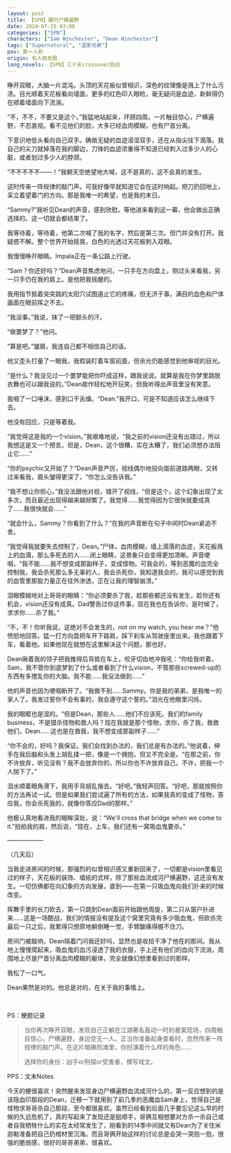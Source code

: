 ```yaml
---
layout: post
title: 【SPN】醒时尸横遍野
date: 2024-07-25 03:00
categories: ["SPN"]
characters: ["Sam Winchester", "Dean Winchester"]
tags: ["Supernatural", "温家兄弟"]
pov: 第一人称
origin: 名人朋友圈
long_novels: 【SPN】三十天crossover挑战
---
```


睁开双眼，大脑一片混沌。头顶的天花板似曾相识，深色的纹理像是溅上了什么污渍。目光顺着天花板看向墙面，更多的红色印入眼睑，毫无疑问是血迹，新鲜得仍在顺着墙面向下流淌。

“不，不不，不要又是这个。”我猛地站起来，环顾四周。一片触目惊心，尸横遍野，不忍直视。看不见他们的脸，大多已经血肉模糊，也有尸首分离。

下意识地低头看向自己双手。确凿无疑的血迹浸湿双手，还在从指尖往下滴落。我自己的尖刀就掉落在我的脚边，刀锋的血迹浓重得不知道已经刺入过多少人的心脏，或者划过多少人的脖颈。

“不不不不不——！”我朝天空绝望地大喊，这不是真的，这不会真的发生。

这时传来一阵规律的敲门声。可我好像早就知道它会在这时响起。把刀扔回地上，呆立着望着门的方向。那是我唯一的希望，也是我的末日。

“Sammy?”我听见Dean的声音，感到欣慰。等他进来看到这一幕，他会做出正确选择的。这一切就会都结束了。

我等待着，等待着，他第二次喊了我的名字，然后是第三次。但门并没有打开。我疑惑不解。整个世界开始摇晃，白色的光透过天花板刺入双眼。

我慢慢睁开眼睛。Impala正在一条公路上行驶。

“Sam？你还好吗？”Dean声音焦虑地问，一只手在方向盘上，侧过头来看我，另一只手仍在我的肩上。是他把我摇醒的。

我用指节抵着突突跳的太阳穴试图遏止它的疼痛，但无济于事，满目的血色和尸体画面在眼前挥之不去。

“我没事。”我说，抹了一把额头的汗。

“做噩梦了？”他问。

“算是吧。”皱眉，我连自己都不相信自己的话。

他又歪头打量了一眼我，我假装盯着车窗前面，但余光仍能感觉到他审视的目光。

“是什么？我没见过一个噩梦能把你吓成这样，跟我说说。就算是我在你梦里跳脱衣舞也可以跟我说的。”Dean故作轻松地开玩笑，但我听得出声音里没有笑意。

我咽了一口唾沫，感到口干舌燥。“Dean.”我开口，可是不知道应该怎么继续下去。

他没有回应，只是等着我。

“我觉得这是我的一个vision。”我艰难地说，“我之前的vision还没有出错过，所以我想这是又一个预言。但是，Dean，这个很糟，实在太糟了，我们必须想办法阻止它……”

“你的psychic又开始了？”Dean声音严厉，视线偶尔地投向面前道路两眼，又转过来看我，眉头皱得更深了，“你怎么没告诉我。”

“我不想让你担心，”我没法跟他对视，错开了视线，“但是这个，这个幻象出现了太多次，而且最近出现得越来越频繁了。我觉得……我觉得因为它很快就要成真了……我很快就会……”

“就会什么，Sammy？你看到了什么？”在我的声音断在句子中间时Dean紧追不舍。

“我觉得我就要失去控制了，Dean。”尸体，血肉模糊，墙上滴落的血迹，天花板溅上的血滴，那么多死去的人……闭上眼睛，这景象只会变得更加清晰。声音哽咽，“我不能……我不想变成那副样子，变成怪物。可我会的，等到恶魔的血完全控制我，我会杀死那么多无辜的人，我会杀死你，我知道我会的，我可以感觉到我的血管里那股力量正在往外渗透，正在让我的理智崩溃。”

泪眼模糊地对上哥哥的眼睛：“你必须要杀了我，趁那些都还没有发生，趁你还有机会，vision还没有成真。Dad警告过你这件事，现在我也在告诉你，是时候了，求求你……杀了我。”

“不，不！你听我说，这绝对不会发生的，not on my watch, you hear me？”他愤怒地回答。猛一打方向盘把车开下路肩，踩下刹车从驾驶座里出来。我也跟着下车，看着他。如果他现在就想在这里解决这个问题，那也好。

Dean揪着我的领子把我推得后背抵在车上，咬牙切齿地冲我吼：“你给我听着，Sam，我不管你到底梦到了什么或者看到了什么vision，不管那些screwed-up的东西有多搅乱你的大脑。我不能……我没法做到……”

他的声音也因为哽咽断开了。“我做不到……Sammy。你是我的弟弟，是我唯一的家人了。我发过誓你不会有事的，我会遵守这个誓的。”泪光在他眼里闪烁。

我的眼眶也是湿的。“但是Dean，那些人……他们不应该死。我们的family business，不是猎杀怪物和救人吗？现在我就是那个怪物，求你，杀了我，救救他们，Dean……这也是在救我，我不想变成那副样子……”

“你不会的，好吗？我保证。我们会找到办法的，我们总是有办法的。”他说着，伸手在我后脑和头发上胡乱揉一把，像是一个拥抱，但又不完全是。“在那之前，你不许放弃，听见没有？我不会放弃你的，所以你也不许放弃自己。不许，把我一个人抛下了。”

泪水顺着眼角滑下，我用手背胡乱揩去。“好吧。”我轻声回答。“好吧，那就按照你的方法再试一试。但是如果我们尝试遍了所有的方法，如果我真的变成了怪物，答应我，你会杀死我的，就像你答应Dad的那样。”

他极认真地看进我的眼眸深处，说：“We'll cross that bridge when we come to it.”拍拍我的肩，然后说，“现在，上车，我们还有一窝吸血鬼要杀。”

——————

（几天后）

当我走进房间的时候，那强烈的似曾相识感又重新回来了，一切都是vision里看见过的样子，天花板的装饰、墙纸的式样，除了那些血流成河尸横遍野，这还没有发生。一切仿佛都在向幻象的方向发展，直到——在第一只吸血鬼向我们扑来的时候改变。

挥舞手里的长刀砍去，第一只跳到Dean面前开始跟他周旋，第二只从窗户扑进来……这是一场酣战，我们的情报没有提及这个窝里究竟有多少吸血鬼，但砍杀完最后一只之后，我累得只想原地躺倒睡一觉，手臂酸痛得握不住刀。

房间门被敲响，Dean隔着门问我还好吗，显然也是收拾干净了他在的那间。我从地上慢慢爬起来，吸血鬼的血污浸透了我的衣服，手上还有他们的血向下流淌，周围地上尽是尸首分离血肉模糊的躯体，完全就像幻想里看到过的那样。

我松了一口气。

Dean果然是对的。他总是对的，在关于我的事情上。

<br>

PS：梗题记录

> 当你再次睁开双眼，发现自己正躺在江湖著名轰动一时的悬案现场，四周触目惊心，尸横遍野，身边空无一人。正当你准备起身查看时，忽然传来一阵规律的敲门声。在这片暗礁险滩里，你扮演着什么样的角色……
>
> 选择你的身份：凶手or刑探or受害者，撰写戏文。

PPS：文末Notes

今天的梗很喜欢！突然醒来发现身边尸横遍野血流成河什么的，第一反应想到的是该隐血印那段的Dean，迁移一下就用到了前几季的恶魔血Sam身上，觉得自己是怪物求哥哥杀自己那段，至今都很喜欢。虽然已经看到后面几乎要忘记这么早的时候的久远危机了，真的写起来了发现还是挺顺手，哥俩互相想要对方杀一杀自己或者自我牺牲什么的实在太经常发生了，刚看到的14季中间就又有Dean为了关住米迦勒准备把自己扔棺材里沉海。而且哥俩开始这样的讨论总是会哭一哭抱一抱，很强的脆弱感，很好的哥哥弟弟，很喜欢。
